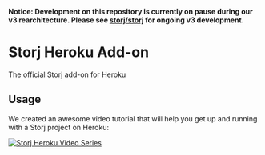 **Notice: Development on this repository is currently on pause during our v3 rearchitecture. Please see [storj/storj](https://github.com/storj/storj) for ongoing v3 development.**

# Storj Heroku Add-on

The official Storj add-on for Heroku

## Usage

We created an awesome video tutorial that will help you get up and running with a Storj project on Heroku: 

[![Storj Heroku Video Series](https://img.youtube.com/vi/OPny2_ehLPU/0.jpg)](https://www.youtube.com/watch?v=OPny2_ehLPU&list=PLEr5Xx0gHvFG55T-_kLKlWosSBw32vP9N&index=1)
